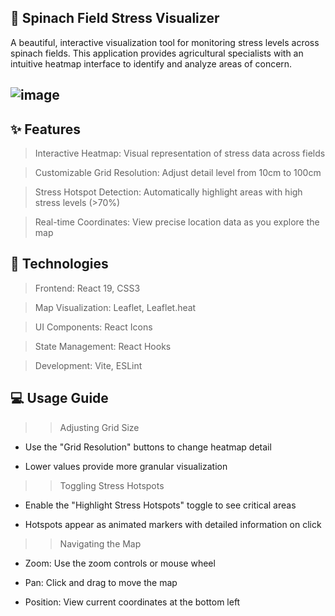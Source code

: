 ## 🌱 Spinach Field Stress Visualizer

A beautiful, interactive visualization tool for monitoring stress levels across spinach fields. This application provides agricultural specialists with an intuitive heatmap interface to identify and analyze areas of concern.

## ![image](https://github.com/user-attachments/assets/e6fe6b3c-9d98-4061-b0aa-cd5777200274)


## ✨ Features

> Interactive Heatmap: Visual representation of stress data across fields

> Customizable Grid Resolution: Adjust detail level from 10cm to 100cm

> Stress Hotspot Detection: Automatically highlight areas with high stress levels (>70%)

> Real-time Coordinates: View precise location data as you explore the map


## 🔧 Technologies

> Frontend: React 19, CSS3

> Map Visualization: Leaflet, Leaflet.heat

> UI Components: React Icons

> State Management: React Hooks

> Development: Vite, ESLint


## 💻 Usage Guide

>> Adjusting Grid Size

* Use the "Grid Resolution" buttons to change heatmap detail

* Lower values provide more granular visualization

>> Toggling Stress Hotspots

* Enable the "Highlight Stress Hotspots" toggle to see critical areas

* Hotspots appear as animated markers with detailed information on click

>> Navigating the Map

* Zoom: Use the zoom controls or mouse wheel

* Pan: Click and drag to move the map

* Position: View current coordinates at the bottom left



























